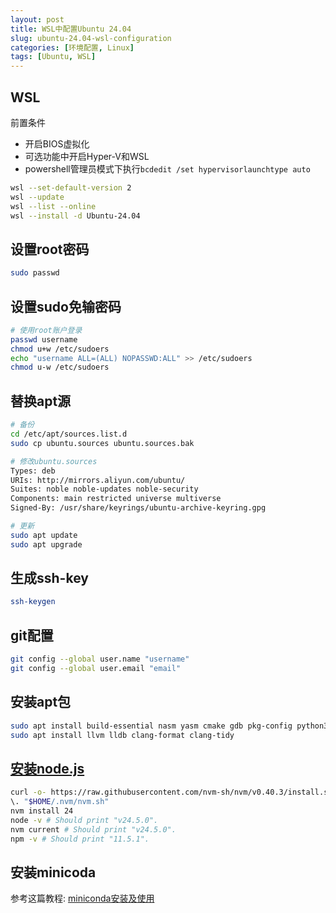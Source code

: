 ```yaml
---
layout: post
title: WSL中配置Ubuntu 24.04
slug: ubuntu-24.04-wsl-configuration
categories: [环境配置, Linux]
tags: [Ubuntu, WSL]
---
```


## WSL

前置条件
+ 开启BIOS虚拟化
+ 可选功能中开启Hyper-V和WSL
+ powershell管理员模式下执行`bcdedit /set hypervisorlaunchtype auto`

```bash
wsl --set-default-version 2
wsl --update
wsl --list --online
wsl --install -d Ubuntu-24.04
```

## 设置root密码
```bash
sudo passwd
```

## 设置sudo免输密码
```bash
# 使用root账户登录
passwd username
chmod u+w /etc/sudoers
echo "username ALL=(ALL) NOPASSWD:ALL" >> /etc/sudoers
chmod u-w /etc/sudoers
```

## 替换apt源
```bash
# 备份
cd /etc/apt/sources.list.d
sudo cp ubuntu.sources ubuntu.sources.bak

# 修改ubuntu.sources
Types: deb
URIs: http://mirrors.aliyun.com/ubuntu/
Suites: noble noble-updates noble-security
Components: main restricted universe multiverse
Signed-By: /usr/share/keyrings/ubuntu-archive-keyring.gpg

# 更新
sudo apt update
sudo apt upgrade
```

## 生成ssh-key
```bash
ssh-keygen
```

## git配置
```bash
git config --global user.name "username"
git config --global user.email "email"
```

## 安装apt包
```bash
sudo apt install build-essential nasm yasm cmake gdb pkg-config python3 ruby vim cloc tree zip neofetch net-tools
sudo apt install llvm lldb clang-format clang-tidy
```

## [安装node.js](https://nodejs.org/en/download/current)

```bash
curl -o- https://raw.githubusercontent.com/nvm-sh/nvm/v0.40.3/install.sh | bash
\. "$HOME/.nvm/nvm.sh"
nvm install 24
node -v # Should print "v24.5.0".
nvm current # Should print "v24.5.0".
npm -v # Should print "11.5.1".
```

## 安装minicoda
参考这篇教程: [miniconda安装及使用](/2025/08/10/miniconda-installation-and-usage/)
